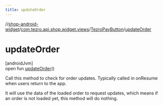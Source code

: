 ```yaml
---
title: updateOrder
---
```

//[shop-android-widget](../../../index.html)/[com.tezro.api.shop.widget.views](../index.html)/[TezroPayButton](index.html)/[updateOrder](update-order.html)



# updateOrder



[androidJvm]\
open fun [updateOrder](update-order.html)()



Call this method to check for order updates. Typically called in onResume when users return to the app.



It will use the data of the loaded order to request updates, which means if an order is not loaded yet, this method will do nothing.




